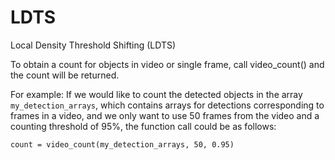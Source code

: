 # LDTS

Local Density Threshold Shifting (LDTS) 

To obtain a count for objects in video or single frame, call video_count() and the count will be returned. 

For example:
  If we would like to count the detected objects in the array `my_detection_arrays`, which contains arrays for detections corresponding to frames in a video,     and we only want to use 50 frames from the video and a counting threshold of 95%, the function call could be as follows:
  
  `count = video_count(my_detection_arrays, 50, 0.95)`
